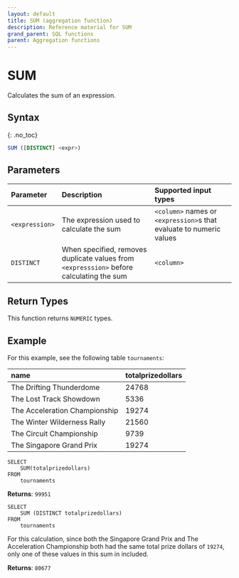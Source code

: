 ```yaml
---
layout: default
title: SUM (aggregation function)
description: Reference material for SUM
grand_parent: SQL functions
parent: Aggregation functions
---
```


# SUM

Calculates the sum of an expression.

## Syntax
{: .no_toc}

```sql
SUM ([DISTINCT] <expr>)
```
## Parameters 
| Parameter | Description                                     | Supported input types|
| :--------- | :----------------------------------------------|:-----------------------|
| `<expression>`   | The expression used to calculate the sum | `<column>` names or `<expression>`s that evaluate to numeric values |
| `DISTINCT` | When specified, removes duplicate values from `<expresssion>` before calculating the sum | `<column>` |

## Return Types
This function returns `NUMERIC` types. 

## Example

For this example, see the following table `tournaments`: 

| name                          | totalprizedollars |
| :-----------------------------| :-----------------| 
| The Drifting Thunderdome      | 24768             |
| The Lost Track Showdown       | 5336              |
| The Acceleration Championship | 19274             |
| The Winter Wilderness Rally   | 21560             |
| The Circuit Championship      | 9739              |
| The Singapore Grand Prix      | 19274             |

<!-- | firstname | score |
|:----------|:------|
| Deborah   |    90 |
| Albert    |    50 |
| Carol     |    11 |
| Frank     |    87 |
| Thomas    |    85 |
| Peter     |    50 |
| Sammy     |    90 |
| Humphrey  |    56 | -->


```
SELECT
	SUM(totalprizedollars)
FROM
	tournaments
```

**Returns**: `99951`

```
SELECT
	SUM (DISTINCT totalprizedollars)
FROM
	tournaments
```

For this calculation, since both the Singapore Grand Prix and The Acceleration Championship both had the same total prize dollars of `19274`, only one of these values in this sum in included. 

**Returns**: `80677`
